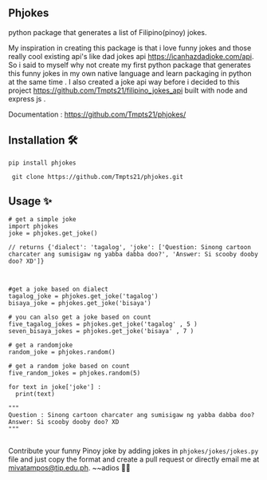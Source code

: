 ## Phjokes 
python package that generates a list of Filipino(pinoy) jokes. 

My inspiration in creating this package is that i love funny jokes and those really cool existing api's like dad jokes api https://icanhazdadjoke.com/api. So i said to myself why not create my first python package that  generates this funny jokes in my own native language and learn packaging in python at the same time . I also created a joke api way before i decided to this project https://github.com/Tmpts21/filipino_jokes_api built with node and express js .

Documentation :  https://github.com/Tmpts21/phjokes/

## Installation 🛠
``` pip install phjokes ``` 


``` git clone https://github.com/Tmpts21/phjokes.git``` 

## Usage ✨

```
# get a simple joke 
import phjokes 
joke = phjokes.get_joke() 

// returns {'dialect': 'tagalog', 'joke': ['Question: Sinong cartoon charcater ang sumisigaw ng yabba dabba doo?', 'Answer: Si scooby dooby doo? XD']}



#get a joke based on dialect 
tagalog_joke = phjokes.get_joke('tagalog')
bisaya_joke = phjokes.get_joke('bisaya')

# you can also get a joke based on count 
five_tagalog_jokes = phjokes.get_joke('tagalog' , 5 ) 
seven_bisaya_jokes = phjokes.get_joke('bisaya' , 7 ) 

# get a randomjoke 
random_joke = phjokes.random()

# get a random joke based on count 
five_random_jokes = phjokes.random(5)

for text in joke['joke'] : 
  print(text)
  
""" 
Question : Sinong cartoon charcater ang sumisigaw ng yabba dabba doo?
Answer: Si scooby dooby doo? XD 
"""


```

Contribute your funny Pinoy joke by adding jokes in ```phjokes/jokes/jokes.py``` file and just copy the format and create a pull request or directly email me at mivatampos@tip.edu.ph. ~~adios 🙋‍♂️

